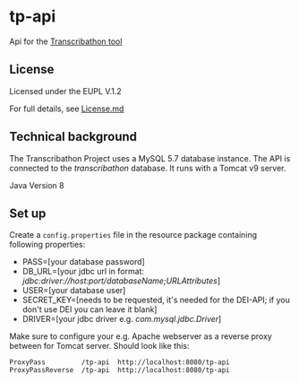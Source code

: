 # tp-api
Api for the [Transcribathon tool](https://europeana.transcribathon.eu) 

## License

Licensed under the EUPL V.1.2

For full details, see [License.md](License.md)

## Technical background

The Transcribathon Project uses a MySQL 5.7 database instance. The API is connected to the *transcribathon* database. It runs with a Tomcat v9 server.

Java Version 8

## Set up

Create a `config.properties` file in the resource package containing following properties:

 - PASS=[your database password]
 - DB_URL=[your jdbc url in format: *jdbc:driver://host:port/databaseName;URLAttributes*]
 - USER=[your database user]
 - SECRET_KEY=[needs to be requested, it's needed for the DEI-API; if you don't use DEI you can leave it blank]
 - DRIVER=[your jdbc driver e.g. *com.mysql.jdbc.Driver*]
 
Make sure to configure your e.g. Apache webserver as a reverse proxy between for Tomcat server. Should look like this:
 
`ProxyPass         /tp-api  http://localhost:8080/tp-api`  
`ProxyPassReverse  /tp-api  http://localhost:8080/tp-api`



